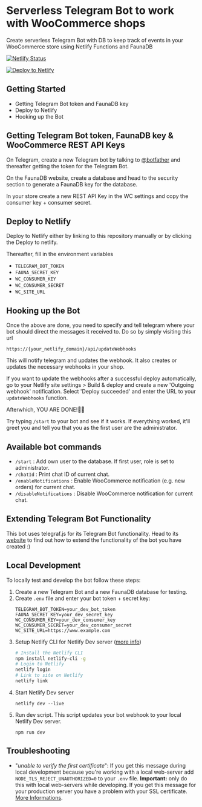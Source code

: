 # Serverless Telegram Bot to work with WooCommerce shops

Create serverless Telegram Bot with DB to keep track of events in your WooCommerce store using Netlify Functions and FaunaDB

[![Netlify Status](https://api.netlify.com/api/v1/badges/ed75e298-c088-459c-8e77-fe196eca9dab/deploy-status)](https://app.netlify.com/sites/telegram-woobot/deploys)

[![Deploy to Netlify](https://www.netlify.com/img/deploy/button.svg)](https://app.netlify.com/start/deploy?repository=https://github.com/SimonMayerhofer/telegram-woobot)

## Getting Started

* Getting Telegram Bot token and FaunaDB key
* Deploy to Netlify
* Hooking up the Bot

## Getting Telegram Bot token, FaunaDB key & WooCommerce REST API Keys
On Telegram, create a new Telegram bot by talking to [@botfather](https://telegram.me/botfather) and thereafter getting the token for the Telegram Bot.

On the FaunaDB website, create a database and head to the security section to generate a FaunaDB key for the database.

In your store create a new REST API Key in the WC settings and copy the consumer key + consumer secret.

## Deploy to Netlify

Deploy to Netlify either by linking to this repository manually or by clicking the Deploy to netlify.

Thereafter, fill in the environment variables

* `TELEGRAM_BOT_TOKEN`
* `FAUNA_SECRET_KEY`
* `WC_CONSUMER_KEY`
* `WC_CONSUMER_SECRET`
* `WC_SITE_URL`

## Hooking up the Bot

Once the above are done, you need to specify and tell telegram where your bot should direct the messages it received to. Do so by simply visiting this url
```
https://{your_netlify_domain}/api/updateWebhooks
```
This will notify telegram and updates the webhook. It also creates or updates the necessary webhooks in your shop.

If you want to update the webhooks after a successful deploy automatically, go to your Netlify site settings > Build & deploy and create a new 'Outgoing webhook' notification. Select 'Deploy succeeded' and enter the URL to your `updateWebhooks` function.

Afterwhich, YOU ARE DONE!🎉🎉

Try typing ```/start``` to your bot and see if it works. If everything worked, it'll greet you and tell you that you as the first user are the administrator.

## Available bot commands

* `/start` : Add own user to the database. If first user, role is set to administrator.
* `/chatId` : Print chat ID of current chat.
* `/enableNotifications` : Enable WooCommerce notification (e.g. new orders) for current chat.
* `/disableNotifications` : Disable WooCommerce notification for current chat.

## Extending Telegram Bot Functionality

This bot uses telegraf.js for its Telegram Bot functionality. Head to its [website](https://telegraf.js.org/#/) to find out how to extend the functionality of the bot you have created :)

## Local Development

To locally test and develop the bot follow these steps:

1. Create a new Telegram Bot and a new FaunaDB database for testing.
2. Create `.env` file and enter your bot token + secret key:
   ```
   TELEGRAM_BOT_TOKEN=your_dev_bot_token
   FAUNA_SECRET_KEY=your_dev_secret_key
   WC_CONSUMER_KEY=your_dev_consumer_key
   WC_CONSUMER_SECRET=your_dev_consumer_secret
   WC_SITE_URL=https://www.example.com
   ```
3. Setup Netlify CLI for Netlify Dev server ([more info](https://github.com/netlify/cli/blob/master/docs/netlify-dev.md))
   ```bash
   # Install the Netlify CLI
   npm install netlify-cli -g
   # Login to Netlify
   netlify login
   # Link to site on Netlify
   netlify link
   ```
4. Start Netlify Dev server
   ```
   netlify dev --live
   ```
5. Run dev script. This script updates your bot webhook to your local Netlify Dev server.
   ```
   npm run dev
   ```

## Troubleshooting

* "*unable to verify the first certificate*": If you get this message during local development because you're working with a local web-server add `NODE_TLS_REJECT_UNAUTHORIZED=0` to your `.env` file. **Important:** only do this with local web-servers while developing. If you get this message for your production server you have a problem with your SSL certificate. [More Informations](https://stackoverflow.com/q/31673587/2180161).
